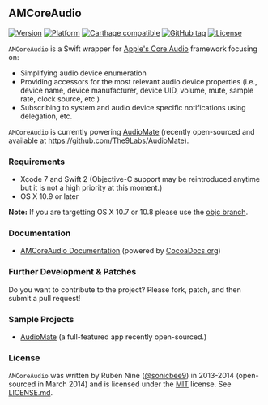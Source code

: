 ## AMCoreAudio

[![Version](http://cocoapod-badges.herokuapp.com/v/AMCoreAudio/badge.png)](http://cocoadocs.org/docsets/AMCoreAudio)
[![Platform](http://cocoapod-badges.herokuapp.com/p/AMCoreAudio/badge.png)](http://cocoadocs.org/docsets/AMCoreAudio)
[![Carthage compatible](https://img.shields.io/badge/Carthage-compatible-4BC51D.svg?style=flat)](https://github.com/Carthage/Carthage)
[![GitHub tag](https://img.shields.io/github/tag/rnine/AMCoreAudio.svg)](https://github.com/rnine/AMCoreAudio)
[![License](https://img.shields.io/github/license/mashape/apistatus.svg)](https://github.com/rnine/AMCoreAudio/blob/develop/LICENSE.md)

`AMCoreAudio` is a Swift wrapper for [Apple's Core Audio](https://developer.apple.com/library/mac/documentation/MusicAudio/Conceptual/CoreAudioOverview/) framework focusing on:

- Simplifying audio device enumeration
- Providing accessors for the most relevant audio device properties (i.e., device name, device manufacturer, device UID, volume, mute, sample rate, clock source, etc.)
- Subscribing to system and audio device specific notifications using delegation, etc.

`AMCoreAudio` is currently powering [AudioMate](http://audiomateapp.com) (recently open-sourced and available at https://github.com/The9Labs/AudioMate).

### Requirements

* Xcode 7 and Swift 2 (Objective-C support may be reintroduced anytime but it is not a high priority at this moment.)
* OS X 10.9 or later

**Note:** If you are targetting OS X 10.7 or 10.8 please use the [objc branch](https://github.com/rnine/AMCoreAudio/tree/objc).

### Documentation

* [AMCoreAudio Documentation](http://cocoadocs.org/docsets/AMCoreAudio/) (powered by [CocoaDocs.org](http://cocoadocs.org))

### Further Development & Patches

Do you want to contribute to the project? Please fork, patch, and then submit a pull request!

### Sample Projects

* [AudioMate](https://github.com/The9Labs/AudioMate) (a full-featured app recently open-sourced.)

### License

`AMCoreAudio` was written by Ruben Nine ([@sonicbee9](https://twitter.com/sonicbee9)) in 2013-2014 (open-sourced in March 2014) and is licensed under the [MIT](http://opensource.org/licenses/MIT) license. See [LICENSE.md](LICENSE.md).
